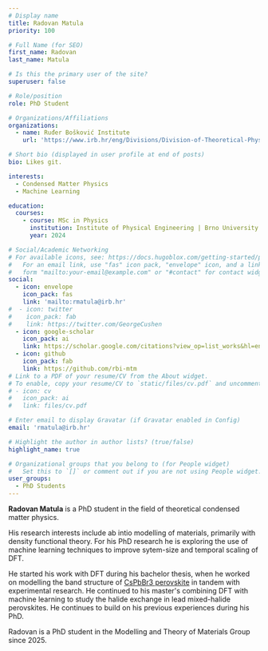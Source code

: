 ```yaml
---
# Display name
title: Radovan Matula
priority: 100

# Full Name (for SEO)
first_name: Radovan
last_name: Matula

# Is this the primary user of the site?
superuser: false

# Role/position
role: PhD Student

# Organizations/Affiliations
organizations:
  - name: Ruđer Bošković Institute
    url: 'https://www.irb.hr/eng/Divisions/Division-of-Theoretical-Physics/Condensed-Matter-and-Statistical-Physics/Employees/Radovan-Matula'

# Short bio (displayed in user profile at end of posts)
bio: Likes git.

interests:
  - Condensed Matter Physics
  - Machine Learning

education:
  courses:
    - course: MSc in Physics
      institution: Institute of Physical Engineering | Brno University of Technology
      year: 2024

# Social/Academic Networking
# For available icons, see: https://docs.hugoblox.com/getting-started/page-builder/#icons
#   For an email link, use "fas" icon pack, "envelope" icon, and a link in the
#   form "mailto:your-email@example.com" or "#contact" for contact widget.
social:
  - icon: envelope
    icon_pack: fas
    link: 'mailto:rmatula@irb.hr'
#  - icon: twitter
#    icon_pack: fab
#    link: https://twitter.com/GeorgeCushen
  - icon: google-scholar
    icon_pack: ai
    link: https://scholar.google.com/citations?view_op=list_works&hl=en&user=WSVLKoIAAAAJ
  - icon: github
    icon_pack: fab
    link: https://github.com/rbi-mtm
# Link to a PDF of your resume/CV from the About widget.
# To enable, copy your resume/CV to `static/files/cv.pdf` and uncomment the lines below.
# - icon: cv
#   icon_pack: ai
#   link: files/cv.pdf

# Enter email to display Gravatar (if Gravatar enabled in Config)
email: 'rmatula@irb.hr'

# Highlight the author in author lists? (true/false)
highlight_name: true

# Organizational groups that you belong to (for People widget)
#   Set this to `[]` or comment out if you are not using People widget.
user_groups:
  - PhD Students
---
```


**Radovan Matula** is a PhD student in the field of theoretical condensed matter physics.

His research interests include ab intio modelling of materials, primarily with density functional theory. For his PhD research he is exploring the use of machine learning techniques to improve sytem-size and temporal scaling of DFT. 

He started his work with DFT during his bachelor thesis, when he worked on modelling the band structure of [CsPbBr3 perovskite](https://pubs.acs.org/doi/full/10.1021/acs.jpcc.3c03056) in tandem with experimental research. He continued to his master's combining DFT with machine learning to study the halide exchange in lead mixed-halide perovskites. He continues to build on his previous experiences during his PhD.

Radovan is a PhD student in the Modelling and Theory of Materials Group since 2025.
